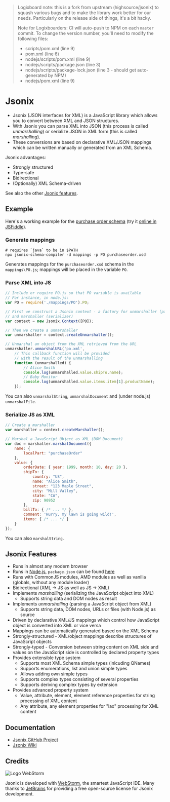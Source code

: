 > Logixboard note: this is a fork from upstream (highsource/jsonix) to squash
> various bugs and to make the library work better for our needs. Particularly
> on the release side of things, it's a bit hacky.
>
> Note for Logixboarders: CI will auto-push to NPM on each `master` commit. To
> change the version number, you'll need to modify the following files:
>
> - scripts/pom.xml (line 9)
> - pom.xml (line 6)
> - nodejs/scripts/pom.xml (line 9)
> - nodejs/scripts/package.json (line 3)
> - nodejs/scripts/package-lock.json (line 3 - should get auto-generated by NPM)
> - nodejs/pom.xml (line 9)

# Jsonix

* Jsonix (JSON interfaces for XML) is a JavaScript library which allows you to convert between XML and JSON structures.
* With Jsonix you can parse XML into JSON (this process is called _unmarshalling_) or serialize JSON in XML form (this is called _marshalling_).
* These conversions are based on declarative XML/JSON mappings which can be written manually or generated from an XML Schema.

Jsonix advantages:

* Strongly structured
* Type-safe
* Bidirectional
* (Optionally) XML Schema-driven

See also the other [Jsonix features](#jsonix-features).

## Example

Here's a working example for the [purchase order schema](http://www.w3.org/TR/xmlschema-0/#po.xsd) (try it [online in JSFiddle](http://jsfiddle.net/lexi/LP3DC/)).

### Generate mappings

```
# requires `java` to be in $PATH
npx jsonix-schema-compiler -d mappings -p PO purchaseorder.xsd
```

Generates mappings for the `purchaseorder.xsd` schema in the `mappings\PO.js`; mappings will be placed in the variable `PO`.

### Parse XML into JS

```javascript
// Include or require PO.js so that PO variable is available
// For instance, in node.js:
var PO = require('./mappings/PO').PO;

// First we construct a Jsonix context - a factory for unmarshaller (parser)
// and marshaller (serializer)
var context = new Jsonix.Context([PO]);

// Then we create a unmarshaller
var unmarshaller = context.createUnmarshaller();

// Unmarshal an object from the XML retrieved from the URL
unmarshaller.unmarshalURL('po.xml',
    // This callback function will be provided
    // with the result of the unmarshalling
    function (unmarshalled) {
        // Alice Smith
        console.log(unmarshalled.value.shipTo.name);
        // Baby Monitor
        console.log(unmarshalled.value.items.item[1].productName);
    });
```

You can also `unmarshalString`, `unmarshalDocument` and (under node.js) `unmarshalFile`.

### Serialize JS as XML

```javascript
// Create a marshaller
var marshaller = context.createMarshaller();

// Marshal a JavaScript Object as XML (DOM Document)
var doc = marshaller.marshalDocument({
    name: {
        localPart: "purchaseOrder"
    },
    value: {
        orderDate: { year: 1999, month: 10, day: 20 },
        shipTo: {
            country: "US",
            name: "Alice Smith",
            street: "123 Maple Street",
            city: "Mill Valley",
            state: "CA",
            zip: 90952
        },
        billTo: { /* ... */ },
        comment: 'Hurry, my lawn is going wild!',
        items: { /* ... */ }
    }
});
```

You can also `marshalString`.

## Jsonix Features

* Runs in almost any modern browser
* Runs in [Node.js](http://nodejs.org/), `package.json` can be found [here](./nodejs/scripts/package.json)
* Runs with CommonJS modules, AMD modules as well as vanilla (globals, without any module loader)
* Bidirectional (XML -> JS as well as JS -> XML)
* Implements *marshalling* (serializing the JavaScript object into XML)
  * Supports string data and DOM nodes as result
* Implements *unmarshalling* (parsing a JavaScript object from XML)
  * Supports string data, DOM nodes, URLs or files (with Node.js) as source
* Driven by declarative XML/JS mappings which control how JavaScript object is converted into XML or vice versa
* Mappings can be automatically generated based on the XML Schema
* Strongly-structured - XML/object mappings describe structures of JavaScript objects
* Strongly-typed - Conversion between string content on XML side and values on the JavaScript side is controlled by declared property types
* Provides extensible type system
  * Supports most XML Schema simple types (inlcuding QNames)
  * Supports enumerations, list and union simple types
  * Allows adding own simple types
  * Supports complex types consisting of several properties
  * Supports deriving complex types by extension
* Provides advanced property system
  * Value, attribute, element, element reference properties for string processing of XML content
  * Any attribute, any element properties for "lax" processing for XML content

## Documentation

* [Jsonix GitHub Project](https://github.com/highsource/jsonix)
* [Jsonix Wiki](https://github.com/highsource/jsonix/wiki)

## Credits

![Logo WebStorm](images/logo_WebStorm.png)

Jsonix is developed with [WebStorm](https://www.jetbrains.com/webstorm/), the smartest JavaScript IDE.
Many thanks to [JetBrains](https://www.jetbrains.com) for providing a free open-source license for Jsonix development.
